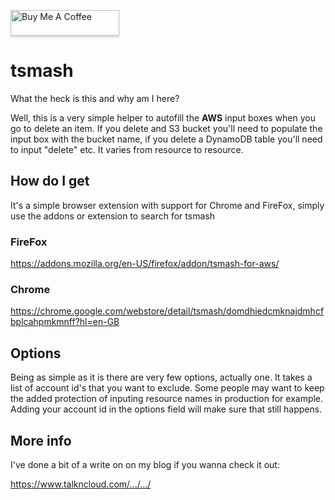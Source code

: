 <a href="https://www.buymeacoffee.com/talkncloud" target="_blank"><img src="https://www.buymeacoffee.com/assets/img/custom_images/orange_img.png" alt="Buy Me A Coffee" style="height: 41px !important;width: 174px !important;box-shadow: 0px 3px 2px 0px rgba(190, 190, 190, 0.5) !important;-webkit-box-shadow: 0px 3px 2px 0px rgba(190, 190, 190, 0.5) !important;" ></a>

# tsmash
What the heck is this and why am I here?

Well, this is a very simple helper to autofill the **AWS** input boxes when you go to delete an item. If you delete and S3 bucket you'll need to populate the input box with the bucket name, if you delete a DynamoDB table you'll need to input "delete" etc. It varies from resource to resource.

## How do I get

It's a simple browser extension with support for Chrome and FireFox, simply use the addons or extension to search for tsmash

### FireFox
https://addons.mozilla.org/en-US/firefox/addon/tsmash-for-aws/

### Chrome
https://chrome.google.com/webstore/detail/tsmash/domdhiedcmknajdmhcfbplcahpmkmnff?hl=en-GB

## Options

Being as simple as it is there are very few options, actually one. It takes a list of account id's that you want to exclude. Some people may want to keep the added protection of inputing resource names in production for example. Adding your account id in the options field will make sure that still happens.

## More info

I've done a bit of a write on on my blog if you wanna check it out:

https://www.talkncloud.com/.../.../
